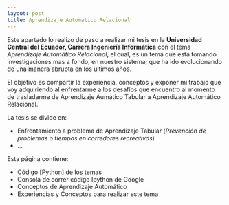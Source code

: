 ```yaml
---
layout: post
title: Aprendizaje Automático Relacional
---
```


Este apartado lo realizo de paso a realizar mi tesis en la **Universidad Central del Ecuador, Carrera Ingeniería Informática** con el tema *Aprendizaje Automático Relacional*, el cual, es un tema que está tomando investigaciones mas a fondo, en nuestro sistema; que ha ido evolucionando de una manera abrupta en los últimos años.

El objetivo es compartir la experiencia, conceptos y exponer mi trabajo que voy adquiriendo al enfrentarme a los desafíos que encuentro al momento de trasladarme de Aprendizaje Aumático Tabular a Aprendizaje Automático Relacional.

La tesis se divide en:
-   Enfrentamiento a problema de Aprendizaje Tabular (*Prevención de problemas o tiempos en corredores recreativos*)
-   ...

Esta página contiene:
-   Código [Python] de los temas 
-   Consola de correr código Ipython de Google
-   Conceptos de Aprendizaje Automático
-   Experiencias y Conceptos para realizar este tema
   

